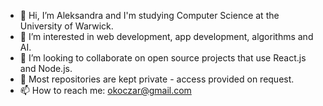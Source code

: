 - 👋 Hi, I’m Aleksandra and I'm studying Computer Science at the University of Warwick.
- 👀 I’m interested in web development, app development, algorithms and AI.
- 💞️ I’m looking to collaborate on open source projects that use React.js and Node.js.
- 🌱 Most repositories are kept private - access provided on request.
- 📫 How to reach me: okoczar@gmail.com

<!---
OlaK10/OlaK10 is a ✨ special ✨ repository because its `README.md` (this file) appears on your GitHub profile.
You can click the Preview link to take a look at your changes.
--->

